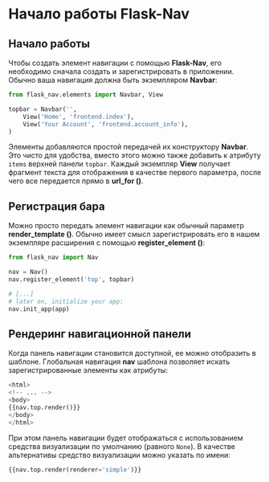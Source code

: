 # Начало работы Flask-Nav

## Начало работы

Чтобы создать элемент навигации с помощью **Flask-Nav**, его необходимо сначала создать и зарегистрировать в приложении. Обычно ваша навигация должна быть экземпляром **Navbar**:

```python
from flask_nav.elements import Navbar, View

topbar = Navbar('',
    View('Home', 'frontend.index'),
    View('Your Account', 'frontend.account_info'),
)
```

Элементы добавляются простой передачей их конструктору **Navbar**. Это чисто для удобства, вместо этого можно также добавить к атрибуту `items` верхней панели `topbar`. Каждый экземпляр **View** получает фрагмент текста для отображения в качестве первого параметра, после чего все передается прямо в **url\_for ()**.

## Регистрация бара

Можно просто передать элемент навигации как обычный параметр **render\_template ()**. Обычно имеет смысл зарегистрировать его в нашем экземпляре расширения с помощью **register\_element ()**:

```python
from flask_nav import Nav

nav = Nav()
nav.register_element('top', topbar)

# [...]
# later on, initialize your app:
nav.init_app(app)
```

## Рендеринг навигационной панели

Когда панель навигации становится доступной, ее можно отобразить в шаблоне. Глобальная навигация **nav** шаблона позволяет искать зарегистрированные элементы как атрибуты:

```python
<html>
<!-- ... -->
<body>
{{nav.top.render()}}
</body>
</html>
```

При этом панель навигации будет отображаться с использованием средства визуализации по умолчанию (равного `None`). В качестве альтернативы средство визуализации можно указать по имени:

```python
{{nav.top.render(renderer='simple')}}
```
